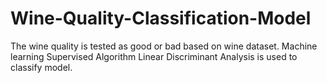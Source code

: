 # Wine-Quality-Classification-Model
The wine quality is tested as good or bad based on wine dataset. Machine learning Supervised Algorithm Linear Discriminant Analysis is used to classify model. 
